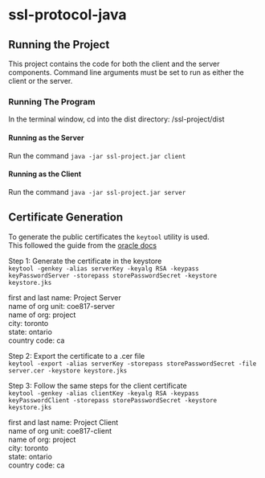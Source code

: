 # ssl-protocol-java
## Running the Project
This project contains the code for both the client and the server components. Command line arguments must be set to run as either the client or the server.  
### Running The Program
In the terminal window, cd into the dist directory: /ssl-project/dist
#### Running as the Server
Run the command `java -jar ssl-project.jar client`
#### Running as the Client
Run the command `java -jar ssl-project.jar server`  

## Certificate Generation
To generate the public certificates the `keytool` utility is used.  
This followed the guide from the [oracle docs](https://docs.oracle.com/cd/E19830-01/819-4712/ablqw/index.html)  

Step 1: Generate the certificate in the keystore  
`keytool -genkey -alias serverKey -keyalg RSA -keypass keyPasswordServer -storepass storePasswordSecret -keystore keystore.jks`

first and last name: Project Server  
name of org unit: coe817-server  
name of org: project  
city: toronto  
state: ontario  
country code: ca  

Step 2: Export the certificate to a .cer file  
`keytool -export -alias serverKey -storepass storePasswordSecret -file server.cer -keystore keystore.jks`  

Step 3: Follow the same steps for the client certificate  
`keytool -genkey -alias clientKey -keyalg RSA -keypass keyPasswordClient -storepass storePasswordSecret -keystore keystore.jks`  

first and last name: Project Client  
name of org unit: coe817-client  
name of org: project  
city: toronto  
state: ontario  
country code: ca  